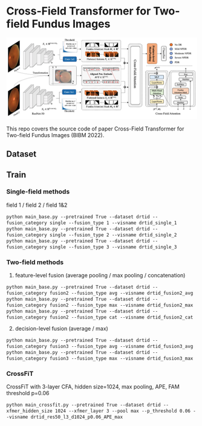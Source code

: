 # Cross-Field Transformer for Two-field Fundus Images

![](https://github.com/FDU-VTS/DRTiD/blob/main/src/CrossFiT.png)

This repo covers the source code of paper Cross-Field Transformer for Two-field Fundus Images (BIBM 2022).

## Dataset


## Train

### Single-field methods
field 1 / field 2 / field 1&2
```
python main_base.py --pretrained True --dataset drtid --fusion_category single --fusion_type 1 --visname drtid_single_1
python main_base.py --pretrained True --dataset drtid --fusion_category single --fusion_type 2 --visname drtid_single_2
python main_base.py --pretrained True --dataset drtid --fusion_category single --fusion_type 3 --visname drtid_single_3
```


### Two-field methods
1. feature-level fusion (average pooling / max pooling / concatenation)
```
python main_base.py --pretrained True --dataset drtid --fusion_category fusion2 --fusion_type avg --visname drtid_fusion2_avg
python main_base.py --pretrained True --dataset drtid --fusion_category fusion2 --fusion_type max --visname drtid_fusion2_max
python main_base.py --pretrained True --dataset drtid --fusion_category fusion2 --fusion_type cat --visname drtid_fusion2_cat
```

2. decision-level fusion (average / max)
```
python main_base.py --pretrained True --dataset drtid --fusion_category fusion3 --fusion_type avg --visname drtid_fusion3_avg
python main_base.py --pretrained True --dataset drtid --fusion_category fusion3 --fusion_type max --visname drtid_fusion3_max
```


### CrossFiT
CrossFiT with 3-layer CFA, hidden size=1024, max pooling, APE, FAM threshold p=0.06
```
python main_crossfit.py --pretrained True --dataset drtid --xfmer_hidden_size 1024 --xfmer_layer 3 --pool max --p_threshold 0.06 --visname drtid_res50_l3_d1024_p0.06_APE_max
```



